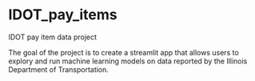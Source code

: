 # IDOT_pay_items
IDOT pay item data project

The goal of the project is to create a streamlit app that allows users to explory and run machine learning models on data reported by the Illinois Department of Transportation. 
